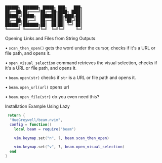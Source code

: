 ```text
██████╗ ███████╗ █████╗ ███╗   ███╗
██╔══██╗██╔════╝██╔══██╗████╗ ████║
██████╔╝█████╗  ███████║██╔████╔██║
██╔══██╗██╔══╝  ██╔══██║██║╚██╔╝██║
██████╔╝███████╗██║  ██║██║ ╚═╝ ██║
╚═════╝ ╚══════╝╚═╝  ╚═╝╚═╝     ╚═╝
 ```

Opening Links and Files from String Outputs

• `scan_then_open()` gets the word under the cursor, checks if it's a URL or file path, and opens it.  

• `open_visual_selection` command retrieves the visual selection, checks if it's a URL or file path, and opens it.

• `beam.open(str)` checks if `str` is a URL or file path and opens it.

• `beam.open_url(url)` opens url 

• `beam.open_file(str)` do you even need this?

Installation Example Using Lazy

```lua
 return {
  "HueGreywell/beam.nvim",
  config = function()
    local beam = require("beam")

    vim.keymap.set("n", ?, beam.scan_then_open)

    vim.keymap.set("v", ?, beam.open_visual_selection)
  end
}
```
